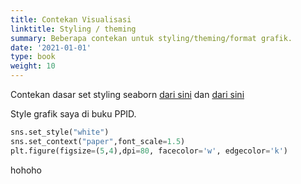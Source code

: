 ```yaml
---
title: Contekan Visualisasi
linktitle: Styling / theming
summary: Beberapa contekan untuk styling/theming/format grafik.
date: '2021-01-01'
type: book
weight: 10
---
```


Contekan dasar set styling seaborn [dari sini](http://seaborn.pydata.org/tutorial/aesthetics.html) dan [dari sini](https://seaborn.pydata.org/generated/seaborn.set_style.html)


Style grafik saya di buku PPID.

```python
sns.set_style("white")
sns.set_context("paper",font_scale=1.5)
plt.figure(figsize=(5,4),dpi=80, facecolor='w', edgecolor='k')
```

hohoho